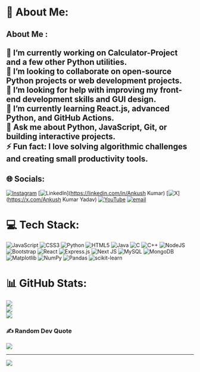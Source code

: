 # 💫 About Me:
## About Me :<br><br>🔭 I’m currently working on **Calculator-Project** and a few other Python utilities.  <br>👯 I’m looking to collaborate on **open-source Python projects or web development projects**.  <br>🤝 I’m looking for help with **improving my front-end development skills and GUI design**.  <br>🌱 I’m currently learning **React.js, advanced Python, and GitHub Actions**.  <br>💬 Ask me about **Python, JavaScript, Git, or building interactive projects**.  <br>⚡ Fun fact: **I love solving algorithmic challenges and creating small productivity tools.**<br>


## 🌐 Socials:
[![Instagram](https://img.shields.io/badge/Instagram-%23E4405F.svg?logo=Instagram&logoColor=white)](https://instagram.com/maiankushyadav) [![LinkedIn](https://img.shields.io/badge/LinkedIn-%230077B5.svg?logo=linkedin&logoColor=white)](https://linkedin.com/in/Ankush Kumar) [![X](https://img.shields.io/badge/X-black.svg?logo=X&logoColor=white)](https://x.com/Ankush Kumar Yadav) [![YouTube](https://img.shields.io/badge/YouTube-%23FF0000.svg?logo=YouTube&logoColor=white)](https://youtube.com/@www.youtube.com/@raijifats) [![email](https://img.shields.io/badge/Email-D14836?logo=gmail&logoColor=white)](mailto:ankushkumary77@gmail.com) 

# 💻 Tech Stack:
![JavaScript](https://img.shields.io/badge/javascript-%23323330.svg?style=for-the-badge&logo=javascript&logoColor=%23F7DF1E) ![CSS3](https://img.shields.io/badge/css3-%231572B6.svg?style=for-the-badge&logo=css3&logoColor=white) ![Python](https://img.shields.io/badge/python-3670A0?style=for-the-badge&logo=python&logoColor=ffdd54) ![HTML5](https://img.shields.io/badge/html5-%23E34F26.svg?style=for-the-badge&logo=html5&logoColor=white) ![Java](https://img.shields.io/badge/java-%23ED8B00.svg?style=for-the-badge&logo=openjdk&logoColor=white) ![C](https://img.shields.io/badge/c-%2300599C.svg?style=for-the-badge&logo=c&logoColor=white) ![C++](https://img.shields.io/badge/c++-%2300599C.svg?style=for-the-badge&logo=c%2B%2B&logoColor=white) ![NodeJS](https://img.shields.io/badge/node.js-6DA55F?style=for-the-badge&logo=node.js&logoColor=white) ![Bootstrap](https://img.shields.io/badge/bootstrap-%238511FA.svg?style=for-the-badge&logo=bootstrap&logoColor=white) ![React](https://img.shields.io/badge/react-%2320232a.svg?style=for-the-badge&logo=react&logoColor=%2361DAFB) ![Express.js](https://img.shields.io/badge/express.js-%23404d59.svg?style=for-the-badge&logo=express&logoColor=%2361DAFB) ![Next JS](https://img.shields.io/badge/Next-black?style=for-the-badge&logo=next.js&logoColor=white) ![MySQL](https://img.shields.io/badge/mysql-4479A1.svg?style=for-the-badge&logo=mysql&logoColor=white) ![MongoDB](https://img.shields.io/badge/MongoDB-%234ea94b.svg?style=for-the-badge&logo=mongodb&logoColor=white) ![Matplotlib](https://img.shields.io/badge/Matplotlib-%23ffffff.svg?style=for-the-badge&logo=Matplotlib&logoColor=black) ![NumPy](https://img.shields.io/badge/numpy-%23013243.svg?style=for-the-badge&logo=numpy&logoColor=white) ![Pandas](https://img.shields.io/badge/pandas-%23150458.svg?style=for-the-badge&logo=pandas&logoColor=white) ![scikit-learn](https://img.shields.io/badge/scikit--learn-%23F7931E.svg?style=for-the-badge&logo=scikit-learn&logoColor=white)
# 📊 GitHub Stats:
![](https://github-readme-stats.vercel.app/api?username=Ankush-Kumar-Cloud&theme=dark&hide_border=false&include_all_commits=true&count_private=false)<br/>
![](https://nirzak-streak-stats.vercel.app/?user=Ankush-Kumar-Cloud&theme=dark&hide_border=false)<br/>
![](https://github-readme-stats.vercel.app/api/top-langs/?username=Ankush-Kumar-Cloud&theme=dark&hide_border=false&include_all_commits=true&count_private=false&layout=compact)

### ✍️ Random Dev Quote
![](https://quotes-github-readme.vercel.app/api?type=horizontal&theme=radical)

---
[![](https://visitcount.itsvg.in/api?id=Ankush-Kumar-Cloud&icon=0&color=0)](https://visitcount.itsvg.in)

<!-- Proudly created with GPRM ( https://gprm.itsvg.in ) -->
